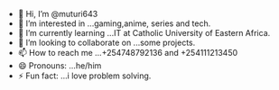 - 👋 Hi, I’m @muturi643
- 👀 I’m interested in ...gaming,anime, series and tech.
- 🌱 I’m currently learning ...IT at Catholic University of Eastern Africa.
- 💞️ I’m looking to collaborate on ...some projects.
- 📫 How to reach me ...+254748792136 and +254111213450
- 😄 Pronouns: ...he/him
- ⚡ Fun fact: ...i love problem solving.

<!---
muturi643/muturi643 is a ✨ special ✨ repository because its `README.md` (this file) appears on your GitHub profile.
You can click the Preview link to take a look at your changes.
--->
